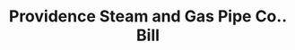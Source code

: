 ---
doi: 10.7916/D8CJ9RMJ
date_other: '1850'
date_other_textual: 1850-1859
form: printed ephemera
genre:
- Invoices
name:
- Providence Steam and Gas Pipe Co.
object_in_context_url: https://biggert.cul.columbia.edu/items/view/ave_biggert_01540
subject_hierarchical_geographic:
- Providence, Rhode Island, United States
subject_name:
- Providence Steam and Gas Pipe Co.
title: Providence Steam and Gas Pipe Co.. Bill
sort_title: Providence Steam and Gas Pipe Co.. Bill
call_number: ave_biggert_01540
coordinates:
- 41.82361111111111,-71.42222222222223
pid: ave_biggert_01540
identifiers: ave_biggert_01540
thumbnail: https://derivativo-1.library.columbia.edu/iiif/2/ldpd:343882/full/!256,256/0/native.jpg
permalink: "/items/ave_biggert_01540/"
layout: iiif-image-page
---